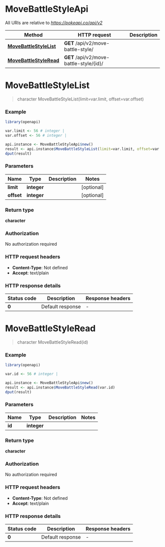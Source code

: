 # MoveBattleStyleApi

All URIs are relative to *https://pokeapi.co/api/v2*

Method | HTTP request | Description
------------- | ------------- | -------------
[**MoveBattleStyleList**](MoveBattleStyleApi.md#MoveBattleStyleList) | **GET** /api/v2/move-battle-style/ | 
[**MoveBattleStyleRead**](MoveBattleStyleApi.md#MoveBattleStyleRead) | **GET** /api/v2/move-battle-style/{id}/ | 


# **MoveBattleStyleList**
> character MoveBattleStyleList(limit=var.limit, offset=var.offset)



### Example
```R
library(openapi)

var.limit <- 56 # integer | 
var.offset <- 56 # integer | 

api.instance <- MoveBattleStyleApi$new()
result <- api.instance$MoveBattleStyleList(limit=var.limit, offset=var.offset)
dput(result)
```

### Parameters

Name | Type | Description  | Notes
------------- | ------------- | ------------- | -------------
 **limit** | **integer**|  | [optional] 
 **offset** | **integer**|  | [optional] 

### Return type

**character**

### Authorization

No authorization required

### HTTP request headers

 - **Content-Type**: Not defined
 - **Accept**: text/plain

### HTTP response details
| Status code | Description | Response headers |
|-------------|-------------|------------------|
| **0** | Default response |  -  |

# **MoveBattleStyleRead**
> character MoveBattleStyleRead(id)



### Example
```R
library(openapi)

var.id <- 56 # integer | 

api.instance <- MoveBattleStyleApi$new()
result <- api.instance$MoveBattleStyleRead(var.id)
dput(result)
```

### Parameters

Name | Type | Description  | Notes
------------- | ------------- | ------------- | -------------
 **id** | **integer**|  | 

### Return type

**character**

### Authorization

No authorization required

### HTTP request headers

 - **Content-Type**: Not defined
 - **Accept**: text/plain

### HTTP response details
| Status code | Description | Response headers |
|-------------|-------------|------------------|
| **0** | Default response |  -  |

